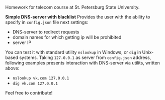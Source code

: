 Homework for telecom course at St. Petersburg State University.

**Simple DNS-server with blacklist**
Provides the user with the ability to specify in `config.json` file next settings:
- DNS-server to redirect requests
- domain names for which getting ip will be prohibited
- server IP

You can test it with standard utility `nslookup` in Windows, or `dig` in Unix-based systems. Taking `127.0.0.1` as server from `config.json` address, following examples presents interaction with DNS-server via utilits, written above:
 - `nslookup vk.com 127.0.0.1`
 - `dig vk.com 127.0.0.1`

Feel free to contribute!
